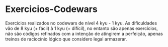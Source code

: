 # Exercicios-Codewars
Exercícios realizados no codewars de nível 4 kyu - 1 kyu. 
As dificuldades vão de 8 kyu (+ fácil) à 1 kyu (+ difícil), no entanto são apenas exercícios, não são códigos
refinados com a intenção de atingirem a perfeição, apenas treinos de raciocínio lógico que considero legal armazerar.
